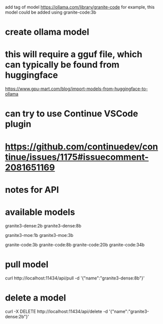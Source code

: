 add tag of model 
https://ollama.com/library/granite-code
for example, this model could be added using granite-code:3b

# create ollama model 
# this will require a gguf file, which can typically be found from huggingface 
https://www.gpu-mart.com/blog/import-models-from-huggingface-to-ollama

# can try to use Continue VSCode plugin
# https://github.com/continuedev/continue/issues/1175#issuecomment-2081651169


# notes for API

# available models
granite3-dense:2b
granite3-dense:8b

granite3-moe:1b
granite3-moe:3b

granite-code:3b
granite-code:8b
granite-code:20b
granite-code:34b

# pull model
curl http://localhost:11434/api/pull -d '{"name":"granite3-dense:8b"}'

# delete a model
curl -X DELETE http://localhost:11434/api/delete -d '{"name":"granite3-dense:2b"}'
